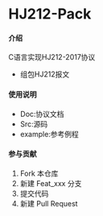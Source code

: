 # HJ212-Pack

#### 介绍

C语言实现HJ212-2017协议

- 组包HJ212报文

#### 使用说明

- Doc:协议文档
- Src:源码
- example:参考例程

#### 参与贡献

1.  Fork 本仓库
2.  新建 Feat_xxx 分支
3.  提交代码
4.  新建 Pull Request

